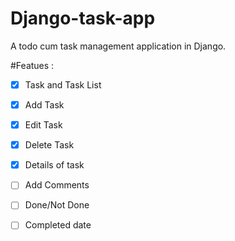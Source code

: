 # Django-task-app
A todo cum task management application in Django.

#Featues : 
- [x] Task and Task List
- [x] Add Task
- [x] Edit Task
- [x] Delete Task
- [x] Details of task
- [ ] Add Comments
- [ ] Done/Not Done
- [ ] Completed date 
 
